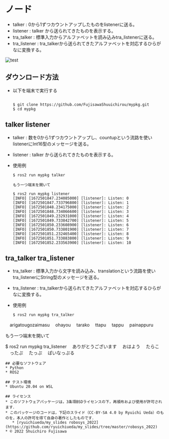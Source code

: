 # ノード
* talker       : 0から1ずつカウントアップしたものをlistenerに送る。
* listener     : talker から送られてきたものを表示する。
* tra_talker   : 標準入力からアルファベットを読み込みtra_listenerに送る。
* tra_listener : tra_talkerから送られてきたアルファベットを対応するひらがなに変換する。

![test](https://github.com/FujisawaShuuichirou/mypkg/actions/workflows/test.yml/badge.svg)

## ダウンロード方法
* 以下を端末で実行する
  ```

  $ git clone https://github.com/FujisawaShuuichirou/mypkg.git
  $ cd mypkg

  ```

## talker listener

* talker   : 数を0から1ずつカウントアップし、countupという流路を使いlistenerにInt16型のメッセージを送る。
* listener : talker から送られてきたものを表示する。

* 使用例
  ```
  $ ros2 run mypkg talker

  もう一つ端末を開いて

  $ ros2 run mypkg listener
  [INFO] [1672501847.234085000] [listener]: Listen: 0
  [INFO] [1672501847.733796800] [listener]: Listen: 1
  [INFO] [1672501848.234175000] [listener]: Listen: 2
  [INFO] [1672501848.734066600] [listener]: Listen: 3
  [INFO] [1672501849.232931000] [listener]: Listen: 4
  [INFO] [1672501849.733842700] [listener]: Listen: 5
  [INFO] [1672501850.233608900] [listener]: Listen: 6
  [INFO] [1672501850.733801900] [listener]: Listen: 7
  [INFO] [1672501851.232465400] [listener]: Listen: 8
  [INFO] [1672501851.733883800] [listener]: Listen: 9
  [INFO] [1672501852.233563900] [listener]: Listen: 10

  ```
## tra_talker tra_listener

* tra_talker   : 標準入力から文字を読み込み、translationという流路を使いtra_listenerにString型のメッセージを送る。
* tra_listener : tra_talkerから送られてきたアルファベットを対応するひらがなに変換する。

* 使用例
  ```
  $ ros2 run mypkg tra_talker
　arigatougozaimasu
　ohayou
　tarako
　ttapu
　tappu
　painappuru

  もう一つ端末を開いて

  $ ros2 run mypkg tra_listener
　ありがとうございます
　おはよう
　たらこ
　ったぷ
　たっぷ
　ぱいなっぷる

  ```
## 必要なソフトウェア
* Python
* ROS2

## テスト環境
* Ubuntu 20.04 on WSL

## ライセンス
* このソフトウェアパッケージは，3条項BSDライセンスの下，再頒布および使用が許可されます．
* このパッケージのコードは，下記のスライド（CC-BY-SA 4.0 by Ryuichi Ueda）のものを，本人の許可を得て自身の著作としたものです．
     * [ryuichiueda/my_slides robosys_2022](https://github.com/ryuichiueda/my_slides/tree/master/robosys_2022)
* © 2022 Shuichiro Fujisawa
